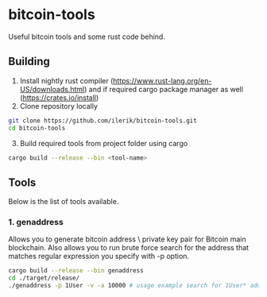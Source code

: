 # bitcoin-tools
Useful bitcoin tools and some rust code behind.

## Building
1. Install nightly rust compiler (https://www.rust-lang.org/en-US/downloads.html)
 and if required cargo package manager as well (https://crates.io/install)
2. Clone repository locally
~~~ sh
git clone https://github.com/ilerik/bitcoin-tools.git
cd bitcoin-tools
~~~
3. Build required tools from project folder using cargo
~~~ sh
cargo build --release --bin <tool-name>
~~~

## Tools
Below is the list of tools available.

### 1. genaddress

Allows you to generate bitcoin address \ private key pair for Bitcoin main
blockchain. Also allows you to run brute force search for the address that
matches regular expression you specify with -p option.

~~~ sh
cargo build --release --bin genaddress
cd ./target/release/
./genaddress -p 1User -v -a 10000 # usage example search for 1User* address
~~~

